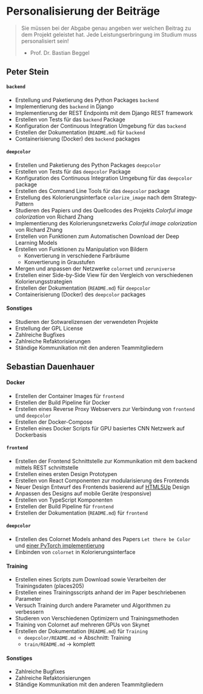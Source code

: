 # Personalisierung der Beiträge

> Sie müssen bei der Abgabe genau angeben wer welchen Beitrag zu dem Projekt geleistet hat. 
> Jede Leistungserbringung im Studium muss personalisiert sein!
> - Prof. Dr. Bastian Beggel 

## Peter Stein

#### ```backend```

- Erstellung und Paketierung des Python Packages ```backend```
- Implementierung des ```backend``` in Django 
- Implementierung der REST Endpoints mit dem Django REST framework
- Erstellen von Tests für das ```backend``` Package
- Konfiguration der Continuous Integration Umgebung für das ```backend```
- Erstellen der Dokumentation (```README.md```) für ```backend```
- Containerisierung (Docker) des ```backend``` packages

#### ```deepcolor```

- Erstellen und Paketierung des Python Packages ```deepcolor```
- Erstellen von Tests für das ```deepcolor``` Package
- Konfiguration des Continuous Integration Umgebung für das ```deepcolor``` package
- Erstellen des Command Line Tools für das ```deepcolor``` package
- Erstellung des Kolorierungsinterface ```colorize_image``` nach dem Strategy-Pattern
- Studieren des Papiers und des Quellcodes des Projekts *Colorful image colorization* von Richard Zhang
- Implementierung des Kolorierungsnetzwerks *Colorful image colorization* von Richard Zhang
- Erstellen von Funktionen zum Automatischen Download der Deep Learning Models
- Erstellen von Funktionen zu Manipulation von Bildern
    - Konvertierung in verschiedene Farbräume
    - Konvertierung in Graustufen
- Mergen und anpassen der Netzwerke ```colornet``` und ```zeruniverse```
- Erstellen einer Side-by-Side View für den Vergleich von verschiedenen Kolorierungsstrategien
- Erstellen der Dokumentation (```README.md```) für ```deepcolor```
- Containerisierung (Docker) des ```deepcolor``` packages 

#### Sonstiges

- Studieren der Sotwarelizensen der verwendeten Projekte
- Erstellung der GPL License
- Zahlreiche Bugfixes
- Zahlreiche Refaktorisierungen
- Ständige Kommunikation mit den anderen Teammitgliedern

## Sebastian Dauenhauer

#### Docker

- Erstellen der Container Images für `frontend`
- Erstellen der Build Pipeline für Docker
- Erstellen eines Reverse Proxy Webservers zur Verbindung von `frontend` und `deepcolor`
- Erstellen der Docker-Compose
- Erstellen eines Docker Scripts für GPU basiertes CNN Netzwerk auf Dockerbasis

#### ```frontend```

- Erstellen der Frontend Schnittstelle zur Kommunikation mit dem backend mittels REST schnittstelle
- Erstellen eines ersten Design Prototypen
- Erstellen von React Componenten zur modularisierung des Frontends
- Neuer Design Entwurf des Frontends basierend auf [HTML5Up](https://html5up.net/) Design
- Anpassen des Designs auf mobile Geräte (responsive)
- Erstellen von TypeScript Komponenten
- Erstellen der Build Pipeline für `frontend`
- Erstellen der Dokumentation (```README.md```) für ```frontend```

#### ```deepcolor```
- Erstellen des Colornet Models anhand des Papers `Let there be Color` und [einer PyTorch implementierung](https://github.com/shufanwu/colorNet-pytorch) 
- Einbinden von `colornet` in Kolorierungsinterface

#### Training
- Erstellen eines Scripts zum Download sowie Verarbeiten der Trainingsdaten (places205)
- Erstellen eines Trainingsscripts anhand der im Paper beschriebenen Parameter
- Versuch Training durch andere Parameter und Algorithmen zu verbessern
- Studieren von Verschiedenen Optimizern und Trainingsmethoden
- Training von Colornet auf mehreren GPUs von Skynet
- Erstellen der Dokumentation (```README.md```) für ```Training``` 
    - `deepcolor/README.md` -> Abschnitt: Training 
    - `train/README.md` -> komplett

#### Sonstiges
- Zahlreiche Bugfixes
- Zahlreiche Refaktorisierungen
- Ständige Kommunikation mit den anderen Teammitgliedern
